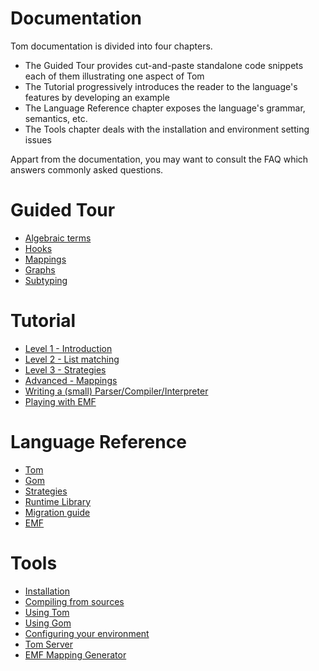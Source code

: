 Documentation
=============

Tom documentation is divided into four chapters.

- The Guided Tour provides cut-and-paste standalone code snippets each of them illustrating one aspect of Tom
- The Tutorial progressively introduces the reader to the language's features by developing an example
- The Language Reference chapter exposes the language's grammar, semantics, etc.
- The Tools chapter deals with the installation and environment setting issues

Appart from the documentation, you may want to consult the FAQ which answers commonly asked questions.

Guided Tour
===========
- [Algebraic terms](tour/Basic_Usage.md)
- [Hooks](tour/Data_Structure_Invariants.md)
- [Mappings](tour/Seeing_Java_Objects_as_Terms.md)
- [Graphs](tour/Term-Graph_Rewriting.md)
- [Subtyping](tour/Using_subtypes.md)

Tutorial
========
- [Level 1 - Introduction](tutorial/Language_Basics_Level_1.md)
- [Level 2 - List matching](tutorial/Language_Basics_Level_2.md)
- [Level 3 - Strategies](tutorial/Language_Basics_Level_3.md)
- [Advanced - Mappings](tutorial/Advanced_features.md)
- [Writing a (small) Parser/Compiler/Interpreter](tutorial/Writing_a_compiler.md)
- [Playing with EMF](tutorial/Playing_with_EMF.md)

Language Reference
==================

- [Tom](reference/Tom.md)
- [Gom](reference/Gom.md)
- [Strategies](reference/Strategies.md)
- [Runtime Library](reference/Runtime_Library.md)
- [Migration guide](reference/Migration_Guide.md)
- [EMF](reference/EMF.md)

Tools
=====
- [Installation](tools/Installation.md)
- [Compiling from sources](tools/Compiling_trunk.md)
- [Using Tom](tools/Using_Tom.md)
- [Using Gom](tools/Using_Gom.md)
- [Configuring your environment](tools/Configuring_your_environment.md)
- [Tom Server](tools/Tom_Server.md)
- [EMF Mapping Generator](tools/EMF_Mapping_Generator.md)
